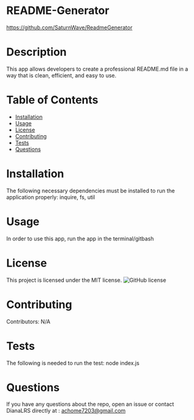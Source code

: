 

# README-Generator 
https://github.com/SaturnWave/ReadmeGenerator
# Description
This app allows developers to create a professional README.md file in a way that is clean, efficient, and easy to use. 
# Table of Contents 
* [Installation](#installation)
* [Usage](#usage)
* [License](#license)
* [Contributing](#contributing)
* [Tests](#tests)
* [Questions](#questions)
# Installation
The following necessary dependencies must be installed to run the application properly: inquire, fs, util
# Usage
In order to use this app, run the app in the terminal/gitbash
# License
This project is licensed under the MIT license. 
![GitHub license](https://img.shields.io/badge/license-MIT-blue.svg)
# Contributing
​Contributors: N/A
# Tests
The following is needed to run the test: node index.js
# Questions
If you have any questions about the repo, open an issue or contact DianaLRS directly at : achome7203@gmail.com
